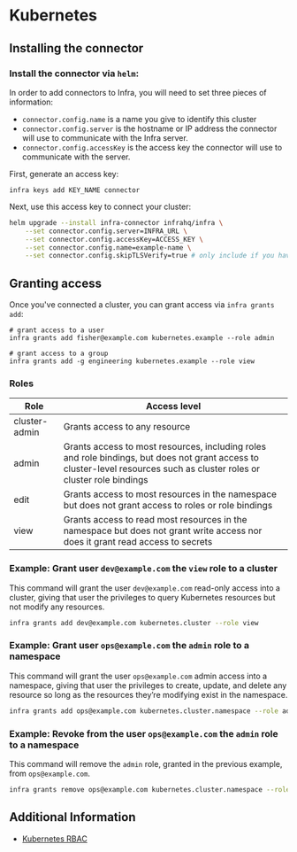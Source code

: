 # Kubernetes

## Installing the connector

### Install the connector via `helm`:

In order to add connectors to Infra, you will need to set three pieces of information:

* `connector.config.name` is a name you give to identify this cluster
* `connector.config.server` is the hostname or IP address the connector will use to communicate with the Infra server.
* `connector.config.accessKey` is the access key the connector will use to communicate with the server.

First, generate an access key:

```
infra keys add KEY_NAME connector
```

Next, use this access key to connect your cluster:

```bash
helm upgrade --install infra-connector infrahq/infra \
    --set connector.config.server=INFRA_URL \
    --set connector.config.accessKey=ACCESS_KEY \
    --set connector.config.name=example-name \
    --set connector.config.skipTLSVerify=true # only include if you have not yet configured certificates
```


## Granting access

Once you've connected a cluster, you can grant access via `infra grants add`:

```
# grant access to a user
infra grants add fisher@example.com kubernetes.example --role admin

# grant access to a group
infra grants add -g engineering kubernetes.example --role view
```

### Roles

| Role | Access level |
| --- | --- |
| cluster-admin | Grants access to any resource |
| admin | Grants access to most resources, including roles and role bindings, but does not grant access to cluster-level resources such as cluster roles or cluster role bindings |
| edit | Grants access to most resources in the namespace but does not grant access to roles or role bindings
| view | Grants access to read most resources in the namespace but does not grant write access nor does it grant read access to secrets |

### Example: Grant user `dev@example.com` the `view` role to a cluster

This command will grant the user `dev@example.com` read-only access into a cluster, giving that user the privileges to query Kubernetes resources but not modify any resources.

```bash
infra grants add dev@example.com kubernetes.cluster --role view
```

### Example: Grant user `ops@example.com` the `admin` role to a namespace

This command will grant the user `ops@example.com` admin access into a namespace, giving that user the privileges to create, update, and delete any resource so long as the resources they’re modifying exist in the namespace.

```bash
infra grants add ops@example.com kubernetes.cluster.namespace --role admin
```

### Example: Revoke from the user `ops@example.com` the `admin` role to a namespace

This command will remove the `admin` role, granted in the previous example, from `ops@example.com`.

```bash
infra grants remove ops@example.com kubernetes.cluster.namespace --role cluster-admin
```

## Additional Information

- [Kubernetes RBAC](https://kubernetes.io/docs/reference/access-authn-authz/rbac/)
